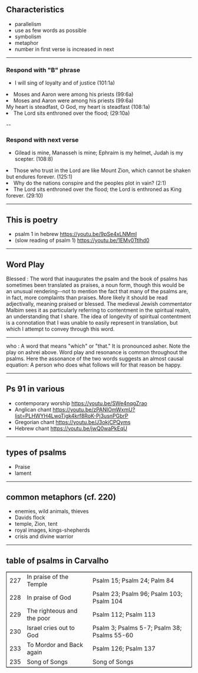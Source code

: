 ## Characteristics<a id="sec-2" name="sec-2"></a>

-   parallelism
-   use as few words as possible
-   symbolism
-   metaphor
-   number in first verse is increased in next

---

### Respond with "B" phrase

- I will sing of loyalty and of justice (101:1a)
<li class="fragment">  Moses and Aaron were among his priests (99:6a) </li>
<li class="fragment">  Moses and Aaron were among his priests (99:6a) </li>  My heart is steadfast, O God, my heart is steadfast (108:1a)
<li class="fragment">  The Lord sits enthroned over the flood; (29:10a) </li>

--

### Respond with next verse


- Gilead is mine, Manasseh is mine; Ephraim is my helmet, Judah is my scepter. (108:8) 
<li class="fragment">  Those who trust in the Lord are like Mount Zion, which cannot be shaken but endures forever. (125:1) </li>
<li class="fragment">   Why do the nations conspire and the peoples plot in vain? (2:1) </li>
<li class="fragment">   The Lord sits enthroned over the flood; the Lord is enthroned as King forever. (29:10) </li>

---

## This is poetry
- psalm 1 in hebrew
https://youtu.be/9pSe4xLNMmI
- (slow reading of psalm 1) 
https://youtu.be/1EMv0TtIhd0

---

##  Word Play
Blessed    : The word that inaugurates the psalm and the book of psalms has sometimes been
translated as praises, a noun form, though this would be an unusual rendering--not to mention
the fact that many of the psalms are, in fact, more complaints than praises. More likely it should
be read adjectivally, meaning praised or blessed. The medieval Jewish commentator Malbim sees
it as particularly referring to contentment in the spiritual realm, an understanding that I share.
The idea of longevity of spiritual contentment is a connotation that I was unable to easily
represent in translation, but which I attempt to convey through this word.


---


who     : A word that means "which" or "that." It is pronounced asher. Note the play on
ashrei above. Word play and resonance is common throughout the psalms. Here the assonance of
the two words suggests an almost causal equation: A person who does what follows will for that
reason be happy.

---


## Ps 91 in various<a id="sec-3" name="sec-3"></a>

-   contemporary worship <https://youtu.be/SWe4nqgZrao>
-   Anglican chant <https://youtu.be/zPANIOmWxmU?list=PLHWYH4LwoTigk4krf8RoK-Pj3usnPGbrP>
-   Gregorian chant <https://youtu.be/J3okjCPQyms>
-   Hebrew chant <https://youtu.be/jwQ0waPkEqU>

---

## types of psalms<a id="sec-4" name="sec-4"></a>

-   Praise
-   lament

---

## common metaphors (cf. 220)<a id="sec-5" name="sec-5"></a>

-   enemies, wild animals, thieves
-   Davids flock
-   temple, Zion, tent
-   royal images, kings-shepherds
-   crisis and divine warrior

---

## table of psalms in Carvalho<a id="sec-6" name="sec-6"></a>

<table border="2" cellspacing="0" cellpadding="6" rules="groups" frame="hsides">


<colgroup>
<col  class="right" />

<col  class="left" />

<col  class="left" />
</colgroup>
<tbody>
<tr>
<td class="right">227</td>
<td class="left">In praise of the Temple</td>
<td class="left">Psalm 15; Psalm 24; Palm 84</td>
</tr>


<tr>
<td class="right">228</td>
<td class="left">In praise of God</td>
<td class="left">Psalm 23; Psalm 96; Psalm 103; Psalm 104</td>
</tr>


<tr>
<td class="right">229</td>
<td class="left">The righteous and the poor</td>
<td class="left">Psalm 112; Psalm 113</td>
</tr>


<tr>
<td class="right">230</td>
<td class="left">Israel cries out to God</td>
<td class="left">Psalm 3; Psalms 5-7; Psalm 38; Psalms 55-60</td>
</tr>


<tr>
<td class="right">233</td>
<td class="left">To Mordor and Back again</td>
<td class="left">Psalm 126; Psalm 137</td>
</tr>


<tr>
<td class="right">235</td>
<td class="left">Song of Songs</td>
<td class="left">Song of Songs</td>
</tr>
</tbody>
</table>

